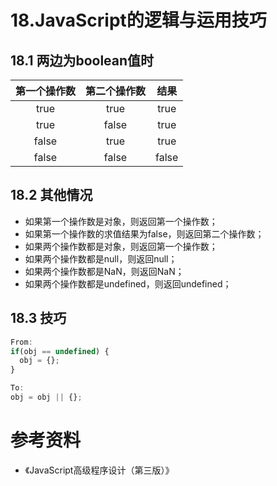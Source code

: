 # 18.JavaScript的逻辑与运用技巧

## 18.1 两边为boolean值时

| 第一个操作数  | 第二个操作数  | 结果            |
|:-------------:|:-------------:|:---------------:|
| true          | true          | true            |
| true          | false         | true            |
| false         | true          | true            |
| false         | false         | false           |

## 18.2 其他情况

* 如果第一个操作数是对象，则返回第一个操作数；
* 如果第一个操作数的求值结果为false，则返回第二个操作数；
* 如果两个操作数都是对象，则返回第一个操作数；
* 如果两个操作数都是null，则返回null；
* 如果两个操作数都是NaN，则返回NaN；
* 如果两个操作数都是undefined，则返回undefined；

## 18.3 技巧

```javascript
From:
if(obj == undefined) {
  obj = {};
}

To:
obj = obj || {};
```


# 参考资料
* 《JavaScript高级程序设计（第三版）》
